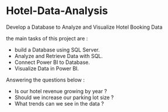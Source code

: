 # Hotel-Data-Analysis
Develop a Database to Analyze and Visualize Hotel Booking Data

the main tasks of this project are :
- build a Database using SQL Server.
- Analyze and Retrieve Data with SQL.
- Connect Power BI to Database.
- Visualize Data in Power BI. 

Answering the questions below : 
-  Is our hotel revenue growing by year ? 
-  Should we increase our parking lot size ? 
-  What trends can we see in the data ? 
